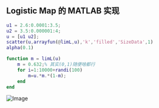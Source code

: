 ## Logistic Map 的 MATLAB 实现

```matlab
u1 = 2.6:0.0001:3.5;
u2 = 3.5:0.000001:4;
u = [u1 u2];
scatter(u,arrayfun(@limL,u),'k','filled','SizeData',1)
alpha(0.1)

function m = limL(u)
    m = 0.632;% 其实(0,1)随便啥都行
    for i=1:10000+randi(100)
        m=u.*m.*(1-m);
    end
end

```

![Image](https://pic4.zhimg.com/80/v2-b1daae293027a4f8dd193bec2c88cd8c.png)